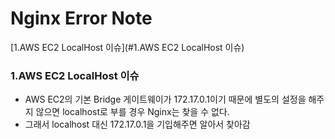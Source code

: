 # Nginx Error Note
[1.AWS EC2 LocalHost 이슈](#1.AWS EC2 LocalHost 이슈)

### 1.AWS EC2 LocalHost 이슈
- AWS EC2의 기본 Bridge 게이트웨이가 172.17.0.1이기 때문에 별도의 설정을 해주지 않으면 localhost로 부를 경우 Nginx는 찾을 수 없다.
- 그래서 localhost 대신 172.17.0.1을 기입해주면 알아서 찾아감


